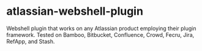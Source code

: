 # atlassian-webshell-plugin
Webshell plugin that works on any Atlassian product employing their plugin framework. Tested on Bamboo, Bitbucket, Confluence, Crowd, Fecru, Jira, RefApp, and Stash.
